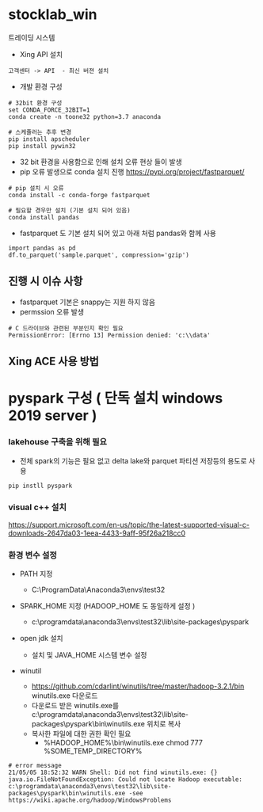 # stocklab_win
트레이딩 시스템

- Xing API 설치
```
고객센터 -> API  - 최신 버젼 설치 
```


- 개발 환경 구성 

```
# 32bit 환경 구성 
set CONDA_FORCE_32BIT=1
conda create -n toone32 python=3.7 anaconda

# 스케쥴러는 추후 변경
pip install apscheduler
pip install pywin32
```



- 32 bit 환경을 사용함으로 인해 설치 오류 현상 들이 발생
- pip 오류 발생으로 conda 설치 진행
https://pypi.org/project/fastparquet/
```
# pip 설치 시 오류 
conda install -c conda-forge fastparquet

# 필요할 경우만 설치 (기본 설치 되어 있음)
conda install pandas
```

- fastparquet 도 기본 설치 되어 있고 아래 처럼 pandas와 함께 사용
```
import pandas as pd
df.to_parquet('sample.parquet', compression='gzip')

```


## 진행 시 이슈 사항 
- fastparquet 기본은 snappy는 지원 하지 않음 
- permssion 오류 발생 

```
# C 드라이브와 관련된 부분인지 확인 필요 
PermissionError: [Errno 13] Permission denied: 'c:\\data'
```


## Xing ACE 사용 방법





# pyspark 구성 ( 단독 설치 windows 2019 server ) 
### lakehouse 구축을 위해 필요 

- 전체 spark의 기능은 필요 없고 delta lake와 parquet 파티션 저장등의 용도로 사용

```
pip instll pyspark
```
### visual c++ 설치
https://support.microsoft.com/en-us/topic/the-latest-supported-visual-c-downloads-2647da03-1eea-4433-9aff-95f26a218cc0



### 환경 변수 설정
- PATH 지정 
  - C:\ProgramData\Anaconda3\envs\test32 
- SPARK_HOME 지정 (HADOOP_HOME 도 동일하게 설정 ) 
  - c:\programdata\anaconda3\envs\test32\lib\site-packages\pyspark
- open jdk 설치 
  - 설치 및 JAVA_HOME 시스템 변수 설정

- winutil
  - https://github.com/cdarlint/winutils/tree/master/hadoop-3.2.1/bin winutils.exe 다운로드
  - 다운로드 받은 winutils.exe를 c:\programdata\anaconda3\envs\test32\lib\site-packages\pyspark\bin\winutils.exe 위치로 복사 
  - 복사한 파일에 대한 권한 확인 필요 
    - %HADOOP_HOME%\bin\winutils.exe chmod 777 %SOME_TEMP_DIRECTORY%

```
# error message 
21/05/05 18:52:32 WARN Shell: Did not find winutils.exe: {}
java.io.FileNotFoundException: Could not locate Hadoop executable: c:\programdata\anaconda3\envs\test32\lib\site-packages\pyspark\bin\winutils.exe -see https://wiki.apache.org/hadoop/WindowsProblems
```
